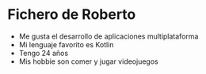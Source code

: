 # Fichero de Roberto

* Me gusta el desarrollo de aplicaciones multiplataforma
* Mi lenguaje favorito es Kotlin
* Tengo 24 años
* Mis hobbie son comer y jugar videojuegos